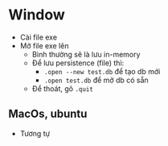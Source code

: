 # Window
- Cài file exe
- Mở file exe lên
    - Bình thường sẽ là lưu in-memory
    - Để lưu persistence (file) thì:
        - `.open --new test.db` để tạo db mới
        - `.open test.db` để mở db có sẵn
    - Để thoát, gõ `.quit`

## MacOs, ubuntu
- Tương tự
